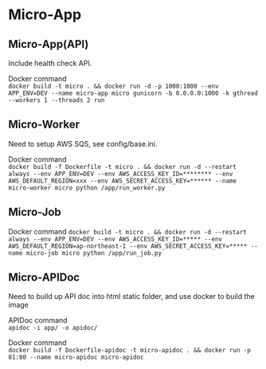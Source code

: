 # Micro-App
## Micro-App(API)

Include health check API.

Docker command  
`docker build -t micro . && docker run -d -p 1000:1000 --env APP_ENV=DEV --name micro-app micro gunicorn -b 0.0.0.0:1000 -k gthread --workers 1 --threads 2 run`

## Micro-Worker

Need to setup AWS SQS, see config/base.ini.

Docker command  
`docker build -f Dockerfile -t micro . && docker run -d --restart always --env APP_ENV=DEV --env AWS_ACCESS_KEY_ID=******** --env AWS_DEFAULT_REGION=xxx --env AWS_SECRET_ACCESS_KEY=****** --name micro-worker micro python /app/run_worker.py`

## Micro-Job

Docker command
`docker build -t micro . && docker run -d --restart always --env APP_ENV=DEV --env AWS_ACCESS_KEY_ID=***** --env AWS_DEFAULT_REGION=ap-northeast-1 --env AWS_SECRET_ACCESS_KEY=***** --name micro-job micro python /app/run_job.py`

## Micro-APIDoc

Need to build up API doc into html static folder, and use docker to build the image

APIDoc command  
`apidoc -i app/ -o apidoc/`

Docker command  
`docker build -f Dockerfile-apidoc -t micro-apidoc . && docker run -p 81:80 --name micro-apidoc micro-apidoc`